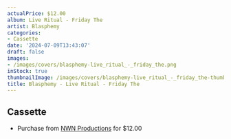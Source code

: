 ```yaml
---
actualPrice: $12.00
album: Live Ritual - Friday The
artist: Blasphemy
categories:
- Cassette
date: '2024-07-09T13:43:07'
draft: false
images:
- /images/covers/blasphemy-live_ritual_-_friday_the.png
inStock: true
thumbnailImage: /images/covers/blasphemy-live_ritual_-_friday_the-thumb.png
title: Blasphemy - Live Ritual - Friday The
---
```


## Cassette
* Purchase from [NWN Productions](http://shop.nwnprod.com/index.php?route=product/product&path=73&product_id=49411&sort=pd.name&order=ASC) for $12.00
